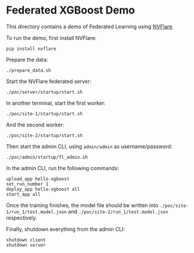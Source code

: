 # Federated XGBoost Demo

This directory contains a demo of Federated Learning using [NVFlare](https://nvidia.github.io/).

To run the demo, first install NVFlare:
```console
pip install nvflare
```

Prepare the data:
```console
./prepare_data.sh
```

Start the NVFlare federated server:
```console
./poc/server/startup/start.sh
```

In another terminal, start the first worker:
```console
./poc/site-1/startup/start.sh
```

And the second worker:
```console
./poc/site-2/startup/start.sh
```

Then start the admin CLI, using `admin/admin` as username/password:
```console
./poc/admin/startup/fl_admin.sh
```

In the admin CLI, run the following commands:
```console
upload_app hello-xgboost
set_run_number 1
deploy_app hello-xgboost all
start_app all
```

Once the training finishes, the model file should be written into
`./poc/site-1/run_1/test.model.json` and `./poc/site-2/run_1/test.model.json`
respectively.

Finally, shutdown everything from the admin CLI:
```console
shutdown client
shutdown server
```
